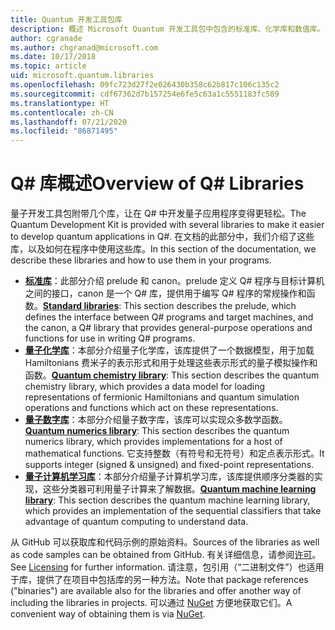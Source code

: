 ```yaml
---
title: Quantum 开发工具包库
description: 概述 Microsoft Quantum 开发工具包中包含的标准库、化学库和数值库。
author: cgranade
ms.author: chgranad@microsoft.com
ms.date: 10/17/2018
ms.topic: article
uid: microsoft.quantum.libraries
ms.openlocfilehash: 09fc723d27f2e026430b358c62b817c106c135c2
ms.sourcegitcommit: cdf67362d7b157254e6fe5c63a1c5551183fc589
ms.translationtype: HT
ms.contentlocale: zh-CN
ms.lasthandoff: 07/21/2020
ms.locfileid: "86871495"
---
```

# <a name="overview-of-q-libraries"></a><span data-ttu-id="878d8-103">Q# 库概述</span><span class="sxs-lookup"><span data-stu-id="878d8-103">Overview of Q# Libraries</span></span>
<span data-ttu-id="878d8-104">量子开发工具包附带几个库，让在 Q# 中开发量子应用程序变得更轻松。</span><span class="sxs-lookup"><span data-stu-id="878d8-104">The Quantum Development Kit is provided with several libraries to make it easier to develop quantum applications in Q#.</span></span>
<span data-ttu-id="878d8-105">在文档的此部分中，我们介绍了这些库，以及如何在程序中使用这些库。</span><span class="sxs-lookup"><span data-stu-id="878d8-105">In this section of the documentation, we describe these libraries and how to use them in your programs.</span></span>

- <span data-ttu-id="878d8-106">[**标准库**](xref:microsoft.quantum.libraries.standard.intro)：此部分介绍 prelude 和 canon。prelude 定义 Q# 程序与目标计算机之间的接口，canon 是一个 Q# 库，提供用于编写 Q# 程序的常规操作和函数。</span><span class="sxs-lookup"><span data-stu-id="878d8-106">[**Standard libraries**](xref:microsoft.quantum.libraries.standard.intro): This section describes the prelude, which defines the interface between Q# programs and target machines, and the canon, a Q# library that provides general-purpose operations and functions for use in writing Q# programs.</span></span>
- <span data-ttu-id="878d8-107">[**量子化学库**](xref:microsoft.quantum.chemistry.concepts.intro)：本部分介绍量子化学库，该库提供了一个数据模型，用于加载 Hamiltonians 费米子的表示形式和用于处理这些表示形式的量子模拟操作和函数。</span><span class="sxs-lookup"><span data-stu-id="878d8-107">[**Quantum chemistry library**](xref:microsoft.quantum.chemistry.concepts.intro): This section describes the quantum chemistry library, which provides a data model for loading representations of fermionic Hamiltonians and quantum simulation operations and functions which act on these representations.</span></span>
- <span data-ttu-id="878d8-108">[**量子数字库**](xref:microsoft.quantum.numerics.intro)：本部分介绍量子数字库，该库可以实现众多数学函数。</span><span class="sxs-lookup"><span data-stu-id="878d8-108">[**Quantum numerics library**](xref:microsoft.quantum.numerics.intro): This section describes the quantum numerics library, which provides implementations for a host of mathematical functions.</span></span> <span data-ttu-id="878d8-109">它支持整数（有符号和无符号）和定点表示形式。</span><span class="sxs-lookup"><span data-stu-id="878d8-109">It supports integer (signed & unsigned) and fixed-point representations.</span></span>
- <span data-ttu-id="878d8-110">[**量子计算机学习库**](xref:microsoft.quantum.machine-learning.concepts.intro)：本部分介绍量子计算机学习库，该库提供顺序分类器的实现，这些分类器可利用量子计算来了解数据。</span><span class="sxs-lookup"><span data-stu-id="878d8-110">[**Quantum machine learning library**](xref:microsoft.quantum.machine-learning.concepts.intro): This section describes the quantum machine learning library, which provides an implementation of the sequential classifiers that take advantage of quantum computing to understand data.</span></span>

<span data-ttu-id="878d8-111">从 GitHub 可以获取库和代码示例的原始资料。</span><span class="sxs-lookup"><span data-stu-id="878d8-111">Sources of the libraries as well as code samples can be obtained from GitHub.</span></span>
<span data-ttu-id="878d8-112">有关详细信息，请参阅[许可](xref:microsoft.quantum.libraries.licensing)。</span><span class="sxs-lookup"><span data-stu-id="878d8-112">See [Licensing](xref:microsoft.quantum.libraries.licensing) for further information.</span></span> <span data-ttu-id="878d8-113">请注意，包引用（“二进制文件”）也适用于库，提供了在项目中包括库的另一种方法。</span><span class="sxs-lookup"><span data-stu-id="878d8-113">Note that package references ("binaries") are available also for the libraries and offer another way of including the libraries in projects.</span></span>
<span data-ttu-id="878d8-114">可以通过 [NuGet](https://nuget.org) 方便地获取它们。</span><span class="sxs-lookup"><span data-stu-id="878d8-114">A convenient way of obtaining them is via [NuGet](https://nuget.org).</span></span>
